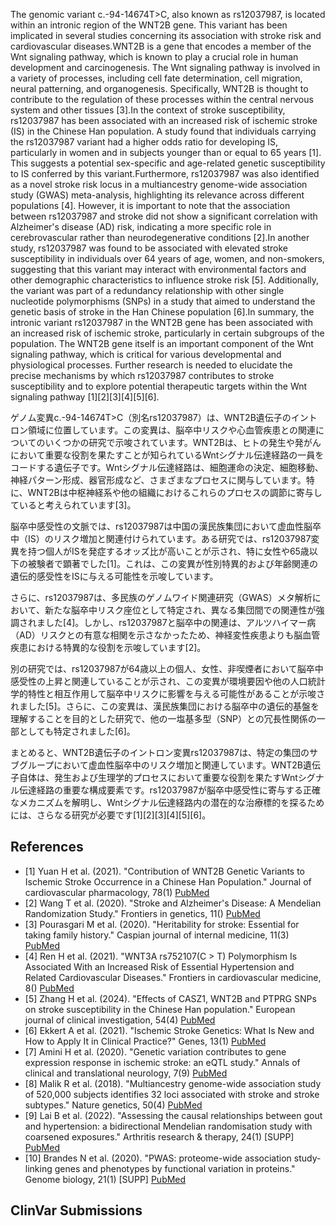 
    
The genomic variant c.-94-14674T>C, also known as rs12037987, is located within an intronic region of the WNT2B gene. This variant has been implicated in several studies concerning its association with stroke risk and cardiovascular diseases.WNT2B is a gene that encodes a member of the Wnt signaling pathway, which is known to play a crucial role in human development and carcinogenesis. The Wnt signaling pathway is involved in a variety of processes, including cell fate determination, cell migration, neural patterning, and organogenesis. Specifically, WNT2B is thought to contribute to the regulation of these processes within the central nervous system and other tissues [3].In the context of stroke susceptibility, rs12037987 has been associated with an increased risk of ischemic stroke (IS) in the Chinese Han population. A study found that individuals carrying the rs12037987 variant had a higher odds ratio for developing IS, particularly in women and in subjects younger than or equal to 65 years [1]. This suggests a potential sex-specific and age-related genetic susceptibility to IS conferred by this variant.Furthermore, rs12037987 was also identified as a novel stroke risk locus in a multiancestry genome-wide association study (GWAS) meta-analysis, highlighting its relevance across different populations [4]. However, it is important to note that the association between rs12037987 and stroke did not show a significant correlation with Alzheimer's disease (AD) risk, indicating a more specific role in cerebrovascular rather than neurodegenerative conditions [2].In another study, rs12037987 was found to be associated with elevated stroke susceptibility in individuals over 64 years of age, women, and non-smokers, suggesting that this variant may interact with environmental factors and other demographic characteristics to influence stroke risk [5]. Additionally, the variant was part of a redundancy relationship with other single nucleotide polymorphisms (SNPs) in a study that aimed to understand the genetic basis of stroke in the Han Chinese population [6].In summary, the intronic variant rs12037987 in the WNT2B gene has been associated with an increased risk of ischemic stroke, particularly in certain subgroups of the population. The WNT2B gene itself is an important component of the Wnt signaling pathway, which is critical for various developmental and physiological processes. Further research is needed to elucidate the precise mechanisms by which rs12037987 contributes to stroke susceptibility and to explore potential therapeutic targets within the Wnt signaling pathway [1][2][3][4][5][6].

ゲノム変異c.-94-14674T>C（別名rs12037987）は、WNT2B遺伝子のイントロン領域に位置しています。この変異は、脳卒中リスクや心血管疾患との関連についてのいくつかの研究で示唆されています。WNT2Bは、ヒトの発生や発がんにおいて重要な役割を果たすことが知られているWntシグナル伝達経路の一員をコードする遺伝子です。Wntシグナル伝達経路は、細胞運命の決定、細胞移動、神経パターン形成、器官形成など、さまざまなプロセスに関与しています。特に、WNT2Bは中枢神経系や他の組織におけるこれらのプロセスの調節に寄与していると考えられています[3]。

脳卒中感受性の文脈では、rs12037987は中国の漢民族集団において虚血性脳卒中（IS）のリスク増加と関連付けられています。ある研究では、rs12037987変異を持つ個人がISを発症するオッズ比が高いことが示され、特に女性や65歳以下の被験者で顕著でした[1]。これは、この変異が性別特異的および年齢関連の遺伝的感受性をISに与える可能性を示唆しています。

さらに、rs12037987は、多民族のゲノムワイド関連研究（GWAS）メタ解析において、新たな脳卒中リスク座位として特定され、異なる集団間での関連性が強調されました[4]。しかし、rs12037987と脳卒中の関連は、アルツハイマー病（AD）リスクとの有意な相関を示さなかったため、神経変性疾患よりも脳血管疾患における特異的な役割を示唆しています[2]。

別の研究では、rs12037987が64歳以上の個人、女性、非喫煙者において脳卒中感受性の上昇と関連していることが示され、この変異が環境要因や他の人口統計学的特性と相互作用して脳卒中リスクに影響を与える可能性があることが示唆されました[5]。さらに、この変異は、漢民族集団における脳卒中の遺伝的基盤を理解することを目的とした研究で、他の一塩基多型（SNP）との冗長性関係の一部としても特定されました[6]。

まとめると、WNT2B遺伝子のイントロン変異rs12037987は、特定の集団のサブグループにおいて虚血性脳卒中のリスク増加と関連しています。WNT2B遺伝子自体は、発生および生理学的プロセスにおいて重要な役割を果たすWntシグナル伝達経路の重要な構成要素です。rs12037987が脳卒中感受性に寄与する正確なメカニズムを解明し、Wntシグナル伝達経路内の潜在的な治療標的を探るためには、さらなる研究が必要です[1][2][3][4][5][6]。
    
## References
- [1] Yuan H et al. (2021). "Contribution of WNT2B Genetic Variants to Ischemic Stroke Occurrence in a Chinese Han Population." Journal of cardiovascular pharmacology, 78(1) [PubMed](https://pubmed.ncbi.nlm.nih.gov/34009855/)
- [2] Wang T et al. (2020). "Stroke and Alzheimer's Disease: A Mendelian Randomization Study." Frontiers in genetics, 11() [PubMed](https://pubmed.ncbi.nlm.nih.gov/32760421/)
- [3] Pourasgari M et al. (2020). "Heritability for stroke: Essential for taking family history." Caspian journal of internal medicine, 11(3) [PubMed](https://pubmed.ncbi.nlm.nih.gov/32874429/)
- [4] Ren H et al. (2021). "WNT3A rs752107(C > T) Polymorphism Is Associated With an Increased Risk of Essential Hypertension and Related Cardiovascular Diseases." Frontiers in cardiovascular medicine, 8() [PubMed](https://pubmed.ncbi.nlm.nih.gov/34322525/)
- [5] Zhang H et al. (2024). "Effects of CASZ1, WNT2B and PTPRG SNPs on stroke susceptibility in the Chinese Han population." European journal of clinical investigation, 54(4) [PubMed](https://pubmed.ncbi.nlm.nih.gov/38059696/)
- [6] Ekkert A et al. (2021). "Ischemic Stroke Genetics: What Is New and How to Apply It in Clinical Practice?" Genes, 13(1) [PubMed](https://pubmed.ncbi.nlm.nih.gov/35052389/)
- [7] Amini H et al. (2020). "Genetic variation contributes to gene expression response in ischemic stroke: an eQTL study." Annals of clinical and translational neurology, 7(9) [PubMed](https://pubmed.ncbi.nlm.nih.gov/32785988/)
- [8] Malik R et al. (2018). "Multiancestry genome-wide association study of 520,000 subjects identifies 32 loci associated with stroke and stroke subtypes." Nature genetics, 50(4) [PubMed](https://pubmed.ncbi.nlm.nih.gov/29531354/)
- [9] Lai B et al. (2022). "Assessing the causal relationships between gout and hypertension: a bidirectional Mendelian randomisation study with coarsened exposures." Arthritis research & therapy, 24(1) [SUPP] [PubMed](https://pubmed.ncbi.nlm.nih.gov/36309757/)
- [10] Brandes N et al. (2020). "PWAS: proteome-wide association study-linking genes and phenotypes by functional variation in proteins." Genome biology, 21(1) [SUPP] [PubMed](https://pubmed.ncbi.nlm.nih.gov/32665031/)

    
## ClinVar Submissions

    
